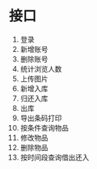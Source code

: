 # 接口

1. 登录
2. 新增账号
3. 删除账号
4. 统计浏览人数
5. 上传图片
6. 新增入库
7. 归还入库
8. 出库
9. 导出条码打印
10. 按条件查询物品
11. 修改物品
12. 删除物品
13. 按时间段查询借出还入